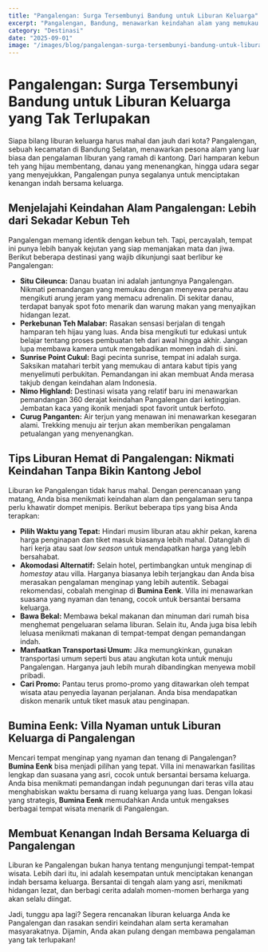 ```yaml
---
title: "Pangalengan: Surga Tersembunyi Bandung untuk Liburan Keluarga"
excerpt: "Pangalengan, Bandung, menawarkan keindahan alam yang memukau dan pengalaman liburan keluarga tak terlupakan. Temukan hidden gems, spot sunrise terbaik, dan rekomendasi akomodasi nyaman di sini!"
category: "Destinasi"
date: "2025-09-01"
image: "/images/blog/pangalengan-surga-tersembunyi-bandung-untuk-libura.jpg"
---
```


# Pangalengan: Surga Tersembunyi Bandung untuk Liburan Keluarga yang Tak Terlupakan

Siapa bilang liburan keluarga harus mahal dan jauh dari kota? Pangalengan, sebuah kecamatan di Bandung Selatan, menawarkan pesona alam yang luar biasa dan pengalaman liburan yang ramah di kantong. Dari hamparan kebun teh yang hijau membentang, danau yang menenangkan, hingga udara segar yang menyejukkan, Pangalengan punya segalanya untuk menciptakan kenangan indah bersama keluarga.

## Menjelajahi Keindahan Alam Pangalengan: Lebih dari Sekadar Kebun Teh

Pangalengan memang identik dengan kebun teh. Tapi, percayalah, tempat ini punya lebih banyak kejutan yang siap memanjakan mata dan jiwa. Berikut beberapa destinasi yang wajib dikunjungi saat berlibur ke Pangalengan:

*   **Situ Cileunca:** Danau buatan ini adalah jantungnya Pangalengan. Nikmati pemandangan yang memukau dengan menyewa perahu atau mengikuti arung jeram yang memacu adrenalin. Di sekitar danau, terdapat banyak spot foto menarik dan warung makan yang menyajikan hidangan lezat.
*   **Perkebunan Teh Malabar:** Rasakan sensasi berjalan di tengah hamparan teh hijau yang luas. Anda bisa mengikuti tur edukasi untuk belajar tentang proses pembuatan teh dari awal hingga akhir. Jangan lupa membawa kamera untuk mengabadikan momen indah di sini.
*   **Sunrise Point Cukul:** Bagi pecinta sunrise, tempat ini adalah surga. Saksikan matahari terbit yang memukau di antara kabut tipis yang menyelimuti perbukitan. Pemandangan ini akan membuat Anda merasa takjub dengan keindahan alam Indonesia.
*   **Nimo Highland:** Destinasi wisata yang relatif baru ini menawarkan pemandangan 360 derajat keindahan Pangalengan dari ketinggian. Jembatan kaca yang ikonik menjadi spot favorit untuk berfoto.
*   **Curug Panganten:** Air terjun yang menawan ini menawarkan kesegaran alami. Trekking menuju air terjun akan memberikan pengalaman petualangan yang menyenangkan.

## Tips Liburan Hemat di Pangalengan: Nikmati Keindahan Tanpa Bikin Kantong Jebol

Liburan ke Pangalengan tidak harus mahal. Dengan perencanaan yang matang, Anda bisa menikmati keindahan alam dan pengalaman seru tanpa perlu khawatir dompet menipis. Berikut beberapa tips yang bisa Anda terapkan:

*   **Pilih Waktu yang Tepat:** Hindari musim liburan atau akhir pekan, karena harga penginapan dan tiket masuk biasanya lebih mahal. Datanglah di hari kerja atau saat *low season* untuk mendapatkan harga yang lebih bersahabat.
*   **Akomodasi Alternatif:** Selain hotel, pertimbangkan untuk menginap di *homestay* atau villa. Harganya biasanya lebih terjangkau dan Anda bisa merasakan pengalaman menginap yang lebih autentik. Sebagai rekomendasi, cobalah menginap di **Bumina Eenk**. Villa ini menawarkan suasana yang nyaman dan tenang, cocok untuk bersantai bersama keluarga.
*   **Bawa Bekal:** Membawa bekal makanan dan minuman dari rumah bisa menghemat pengeluaran selama liburan. Selain itu, Anda juga bisa lebih leluasa menikmati makanan di tempat-tempat dengan pemandangan indah.
*   **Manfaatkan Transportasi Umum:** Jika memungkinkan, gunakan transportasi umum seperti bus atau angkutan kota untuk menuju Pangalengan. Harganya jauh lebih murah dibandingkan menyewa mobil pribadi.
*   **Cari Promo:** Pantau terus promo-promo yang ditawarkan oleh tempat wisata atau penyedia layanan perjalanan. Anda bisa mendapatkan diskon menarik untuk tiket masuk atau penginapan.

## Bumina Eenk: Villa Nyaman untuk Liburan Keluarga di Pangalengan

Mencari tempat menginap yang nyaman dan tenang di Pangalengan? **Bumina Eenk** bisa menjadi pilihan yang tepat. Villa ini menawarkan fasilitas lengkap dan suasana yang asri, cocok untuk bersantai bersama keluarga. Anda bisa menikmati pemandangan indah pegunungan dari teras villa atau menghabiskan waktu bersama di ruang keluarga yang luas. Dengan lokasi yang strategis, **Bumina Eenk** memudahkan Anda untuk mengakses berbagai tempat wisata menarik di Pangalengan.

## Membuat Kenangan Indah Bersama Keluarga di Pangalengan

Liburan ke Pangalengan bukan hanya tentang mengunjungi tempat-tempat wisata. Lebih dari itu, ini adalah kesempatan untuk menciptakan kenangan indah bersama keluarga. Bersantai di tengah alam yang asri, menikmati hidangan lezat, dan berbagi cerita adalah momen-momen berharga yang akan selalu diingat.

Jadi, tunggu apa lagi? Segera rencanakan liburan keluarga Anda ke Pangalengan dan rasakan sendiri keindahan alam serta keramahan masyarakatnya. Dijamin, Anda akan pulang dengan membawa pengalaman yang tak terlupakan!